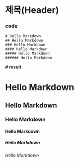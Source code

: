 # 제목(Header) 

### code
>
```
# Hello Markdown
## Hello Markdown
### Hello Markdown
#### Hello Markdown
##### Hello Markdown
###### Hello Markdown
```

__# result__<br>
# Hello Markdown<br>
## Hello Markdown<br>
### Hello Markdown<br>
#### Hello Markdown<br>
##### Hello Markdown<br>
###### Hello Markdown<br>
